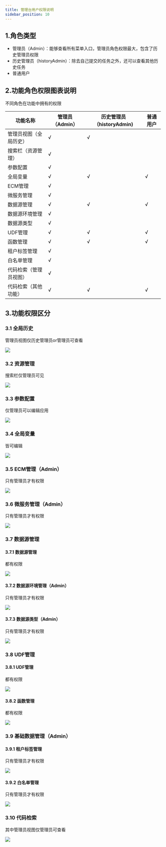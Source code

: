 ```yaml
---
title: 管理台用户权限说明
sidebar_position: 10
---
```


## 1.角色类型

- 管理员（Admin）：能够查看所有菜单入口，管理员角色权限最大，包含了历史管理员权限
- 历史管理员（historyAdmin）：除去自己提交的任务之外，还可以查看其他历史任务
- 普通用户

## 2.功能角色权限图表说明

不同角色在功能中拥有的权限

| 功能名称| 管理员（Admin） | 历史管理员（historyAdmin) | 普通用户 |
| -------- | -------- | ----- |----- |
| 管理员视图（全局历史） | √ | √  | |
| 搜索栏（资源管理） | √ |  | |
| 参数配置 | √ |  | |
| 全局变量 | √ | √ | √ |
| ECM管理 |  √ |  | |
| 微服务管理 | √ |  | |
| 数据源管理 | √ | √ | √ |
| 数据源环境管理 | √ |  | |
| 数据源类型 | √ |  | |
| UDF管理 | √  | √  | √  |
| 函数管理 | √  | √  | √  |
| 租户标签管理 | √  |   |   |
| 白名单管理 | √  |  |  |
| 代码检索（管理员视图） | √  |   |   |
| 代码检索（其他功能） | √  | √  | √  |

## 3.功能权限区分

### 3.1 全局历史
管理员视图仅历史管理员or管理员可查看

![](/Images-zh/management-desk/qhgly-img.png)

### 3.2 资源管理

搜索栏仅管理员可见

![](/Images-zh/management-desk/sslkj-img.png)

### 3.3 参数配置

仅管理员可以编辑应用

![](/Images-zh/management-desk/glybj-img.png)

### 3.4 全局变量

皆可编辑

![](/Images-zh/management-desk/jksy-img.png)

### 3.5 ECM管理（Admin）

只有管理员才有权限

![](/Images-zh/management-desk/ecmgl-img.png)

### 3.6 微服务管理（Admin）

只有管理员才有权限

![](/Images-zh/management-desk/wfwgl-img.png)

### 3.7 数据源管理

#### 3.7.1 数据源管理

都有权限

![](/Images-zh/management-desk/sou-img.png)

#### 3.7.2 数据源环境管理（Admin）

只有管理员才有权限

![](/Images-zh/management-desk/hj-img.png)


#### 3.7.3 数据源类型（Admin）

只有管理员才有权限

![](/Images-zh/management-desk/pzx-img.png)

### 3.8 UDF管理

#### 3.8.1 UDF管理

都有权限

![](/Images-zh/management-desk/udfgl-img.png)

#### 3.8.2 函数管理

都有权限

![](/Images-zh/management-desk/fun-img.png)

### 3.9 基础数据管理（Admin）

#### 3.9.1 租户标签管理

只有管理员才有权限

![](/Images-zh/management-desk/zhbj-img.png)

#### 3.9.2 白名单管理

只有管理员才有权限

![](/Images-zh/management-desk/bmdgl-img.png)

### 3.10 代码检索

其中管理员视图仅管理员可查看

![](/Images-zh/management-desk/dmjs-img.png)
